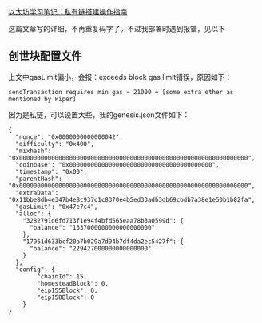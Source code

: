 [以太坊学习笔记：私有链搭建操作指南](https://my.oschina.net/u/2349981/blog/865256)

这篇文章写的详细，不再重复码字了。不过我部署时遇到报错，见以下

## 创世块配置文件
上文中gasLimit偏小，会报：exceeds block gas limit错误，原因如下：
```
sendTransaction requires min gas = 21000 + [some extra ether as mentioned by Piper]
```
因为是私链，可以设置大些，我的genesis.json文件如下：
```
{
  "nonce": "0x0000000000000042",
  "difficulty": "0x400",
  "mixhash": "0x0000000000000000000000000000000000000000000000000000000000000000",
  "coinbase": "0x0000000000000000000000000000000000000000",
  "timestamp": "0x00",
  "parentHash": "0x0000000000000000000000000000000000000000000000000000000000000000",
  "extraData": "0x11bbe8db4e347b4e8c937c1c8370e4b5ed33adb3db69cbdb7a38e1e50b1b82fa",
  "gasLimit": "0x47e7c4",
  "alloc": {
    "3282791d6fd713f1e94f4bfd565eaa78b3a0599d": {
      "balance": "1337000000000000000000"
    },
    "17961d633bcf20a7b029a7d94b7df4da2ec5427f": {
      "balance": "229427000000000000000"
    }
  },
  "config": {
        "chainId": 15,
        "homesteadBlock": 0,
        "eip155Block": 0,
        "eip158Block": 0
    }
}
```
